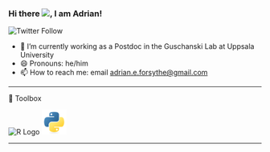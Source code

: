 ### Hi there <img src="https://raw.githubusercontent.com/MartinHeinz/MartinHeinz/master/wave.gif" width="30px">, I am Adrian!
![Twitter Follow](https://img.shields.io/twitter/follow/adrian_forsythe?style=social)

- 🔭 I’m currently working as a Postdoc in the Guschanski Lab at Uppsala University
- 😄 Pronouns: he/him
- 📫 How to reach me: email adrian.e.forsythe@gmail.com

---

🧰 Toolbox

<img src="https://cdn.worldvectorlogo.com/logos/javascript.svg](https://github.com/devicons/devicon/blob/master/icons/r/r-original.svg" alt="R Logo" width="50" height="50"/> <img src="https://github.com/devicons/devicon/blob/master/icons/python/python-original.svg" alt="Python Logo" width="50" height="50"/>


---
